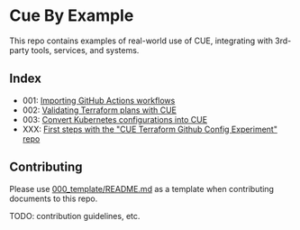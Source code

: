 # Cue By Example

This repo contains examples of real-world use of CUE, integrating with
3rd-party tools, services, and systems.

## Index

- 001: [Importing GitHub Actions workflows](001_github_actions_importing_workflows/README.md)
- 002: [Validating Terraform plans with CUE](002_terraform_plan/README.md)
- 003: [Convert Kubernetes configurations into CUE](003_kubernetes_tutorial/README.md)
- XXX: [First steps with the "CUE Terraform Github Config Experiment" repo](XXX_cue_terraform_github_config_experiment_first_steps/README.md)

## Contributing

Please use [000_template/README.md](000_template/README.md) as a template when
contributing documents to this repo.

TODO: contribution guidelines, etc.
